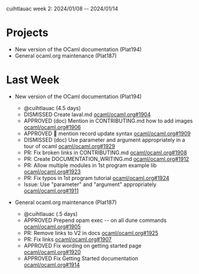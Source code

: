 cuihtlauac week 2: 2024/01/08 -- 2024/01/14

# Projects

- New version of the OCaml documentation (Plat194)
- General ocaml.org maintenance (Plat187)

# Last Week

- New version of the OCaml documentation (Plat194)
  - @cuihtlauac (4.5 days)
  - DISMISSED Create laval.md [ocaml/ocaml.org#1904](https://github.com/ocaml/ocaml.org/pull/1904#pullrequestreview-1810582066)
  - APPROVED (doc) Mention in CONTRIBUTING.md how to add images [ocaml/ocaml.org#1906](https://github.com/ocaml/ocaml.org/pull/1906#pullrequestreview-1810632791)
  - APPROVED :memo: mention record update syntax [ocaml/ocaml.org#1909](https://github.com/ocaml/ocaml.org/pull/1909#pullrequestreview-1812623442)
  - DISMISSED (doc) Use parameter and argument appropriately in a tour of ocaml [ocaml/ocaml.org#1929](https://github.com/ocaml/ocaml.org/pull/1929#pullrequestreview-1819842548)
  - PR: Fix broken links in CONTRIBUTING.md [ocaml/ocaml.org#1908](https://github.com/ocaml/ocaml.org/pull/1908)
  - PR: Create DOCUMENTATION_WRITING.md [ocaml/ocaml.org#1912](https://github.com/ocaml/ocaml.org/pull/1912)
  - PR: Allow multiple modules in 1st program example lib [ocaml/ocaml.org#1923](https://github.com/ocaml/ocaml.org/pull/1923)
  - PR: Fix typos in 1st program tutorial [ocaml/ocaml.org#1924](https://github.com/ocaml/ocaml.org/pull/1924)
  - Issue: Use "parameter" and "argument" appropriately [ocaml/ocaml.org#1911](https://github.com/ocaml/ocaml.org/issues/1911)

- General ocaml.org maintenance (Plat187)
  - @cuihtlauac (.5 days)
  - APPROVED Prepend opam exec -- on all dune commands [ocaml/ocaml.org#1905](https://github.com/ocaml/ocaml.org/pull/1905#pullrequestreview-1809629099)
  - PR: Remove links to V2 in docs [ocaml/ocaml.org#1925](https://github.com/ocaml/ocaml.org/pull/1925)
  - PR: Fix links [ocaml/ocaml.org#1907](https://github.com/ocaml/ocaml.org/pull/1907)
  - APPROVED Fix wording on getting started page [ocaml/ocaml.org#1920](https://github.com/ocaml/ocaml.org/pull/1920#pullrequestreview-1817533009)
  - APPROVED Fix Getting Started documentation [ocaml/ocaml.org#1914](https://github.com/ocaml/ocaml.org/pull/1914#pullrequestreview-1817516057)
